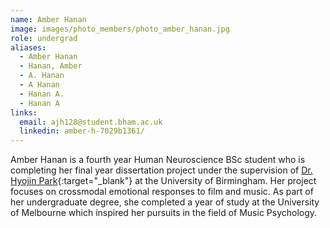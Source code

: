 ```yaml
---
name: Amber Hanan
image: images/photo_members/photo_amber_hanan.jpg
role: undergrad
aliases:
  - Amber Hanan
  - Hanan, Amber 
  - A. Hanan
  - A Hanan
  - Hanan A.
  - Hanan A  
links:
  email: ajh128@student.bham.ac.uk
  linkedin: amber-h-7029b1361/ 
---
```


Amber Hanan is a fourth year Human Neuroscience BSc student who is completing her final year dissertation project under the supervision of [Dr. Hyojin Park](/members/hyojin-park.html){:target="_blank"} at the University of Birmingham. Her project focuses on crossmodal emotional responses to film and music. As part of her undergraduate degree, she completed a year of study at the University of Melbourne which inspired her pursuits in the field of Music Psychology.
